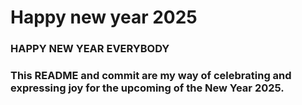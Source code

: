 # Happy new year 2025

### HAPPY NEW YEAR EVERYBODY
### This README and commit are my way of celebrating and expressing joy for the upcoming of the New Year 2025.
